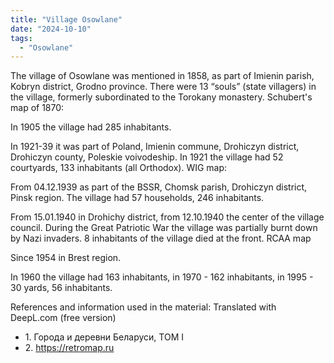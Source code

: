 ```yaml
---
title: "Village Osowlane"
date: "2024-10-10"
tags:
  - "Osowlane"
---
```


The village of Osowlane was mentioned in 1858, as part of Imienin parish, Kobryn district, Grodno province. There were 13 “souls” (state villagers) in the village, formerly subordinated to the Torokany monastery.
Schubert's map of 1870:

In 1905 the village had 285 inhabitants.

In 1921-39 it was part of Poland, Imienin commune, Drohiczyn district, Drohiczyn county, Poleskie voivodeship.
In 1921 the village had 52 courtyards, 133 inhabitants (all Orthodox).
WIG map:

From 04.12.1939 as part of the BSSR, Chomsk parish, Drohiczyn district, Pinsk region. The village had 57 households, 246 inhabitants.

From 15.01.1940 in Drohichy district, from 12.10.1940 the center of the village council. During the Great Patriotic War the village was partially burnt down by Nazi invaders. 8 inhabitants of the village died at the front.
RCAA map

Since 1954 in Brest region.

In 1960 the village had 163 inhabitants, in 1970 - 162 inhabitants, in 1995 - 30 yards, 56 inhabitants.

References and information used in the material:
Translated with DeepL.com (free version)
- 1\. Города и деревни Беларуси, ТОМ I
- 2\. https://retromap.ru
